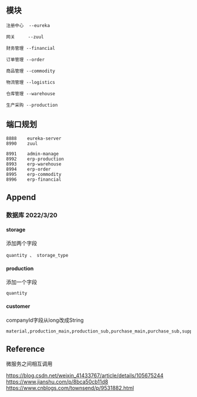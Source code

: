 ## 模块

```
注册中心  --eureka 

网关     --zuul

财务管理 --financial

订单管理 --order

商品管理 --commodity

物流管理 --logistics

仓库管理 --warehouse

生产采购 --production
```

## 端口规划

```
8888    eureka-server
8990    zuul

8991    admin-manage
8992    erp-production
8993    erp-warehouse
8994    erp-order
8995    erp-commodity
8996    erp-financial
```

## Append

### 数据库 2022/3/20

#### storage 
添加两个字段

```quantity 、 storage_type```

#### production
添加一个字段

```quantity```

#### customer
companyId字段从long改成String

```
material,production_main,production_sub,purchase_main,purchase_sub,supply,supply_materails
```

## Reference

微服务之间相互调用

https://blog.csdn.net/weixin_41433767/article/details/105675244
https://www.jianshu.com/p/8bca50cb11d8
https://www.cnblogs.com/townsend/p/9531882.html

